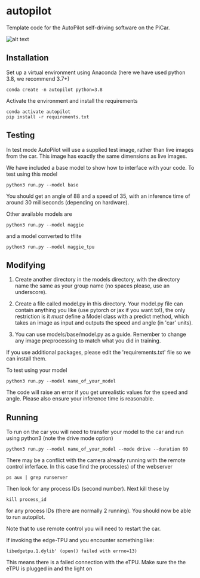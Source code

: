 # autopilot

Template code for the AutoPilot self-driving software on the PiCar. 

![alt text](https://github.com/adammoss/autopilot/blob/main/test.png?raw=true)

## Installation

Set up a virtual environment using Anaconda (here we have used python 3.8, we recommend 3.7+)

```
conda create -n autopilot python=3.8
```

Activate the environment and install the requirements

```
conda activate autopilot
pip install -r requirements.txt
```

## Testing

In test mode AutoPilot will use a supplied test image, rather than live images from the car. This image has exactly the same dimensions as live images.

We have included a base model to show how to interface with your code. To test using this model

```
python3 run.py --model base
```

You should get an angle of 88 and a speed of 35, with an inference time of around 30 milliseconds (depending on hardware).

Other available models are 

```
python3 run.py --model maggie
```

and a model converted to tflite

```
python3 run.py --model maggie_tpu
```

## Modifying

1. Create another directory in the models directory, with the directory name the same as your group name (no spaces please, use an underscore). 

2. Create a file called model.py in this directory. Your model.py file can contain anything you like (use pytorch or jax if you want to!), the only restriction is it *must* define a Model class with a predict method, which takes an image as input and outputs the speed and angle (in 'car' units). 

3. You can use models/base/model.py as a guide. Remember to change any image preprocessing to match what you did in training.

 If you use additional packages, please edit the 'requirements.txt' file so we can install them. 

To test using your model

```
python3 run.py --model name_of_your_model
```

The code will raise an error if you get unrealistic values for the speed and angle. Please also ensure your inference time is reasonable.

## Running 

To run on the car you will need to transfer your model to the car and run using python3 (note the drive mode option)

```
python3 run.py --model name_of_your_model --mode drive --duration 60
```

There may be a conflict with the camera already running with the remote control inferface. In this case find the process(es) of the webserver

```
ps aux | grep runserver
```

Then look for any process IDs (second number). Next kill these by 

```
kill process_id
```

for any process IDs (there are normally 2 running). You should now be able to run autopilot.

Note that to use remote control you will need to restart the car. 

If invoking the edge-TPU and you encounter something like:

```
libedgetpu.1.dylib' (open() failed with errno=13)
```

This means there is a failed connection with the eTPU. Make sure the the eTPU is plugged in and the light on
